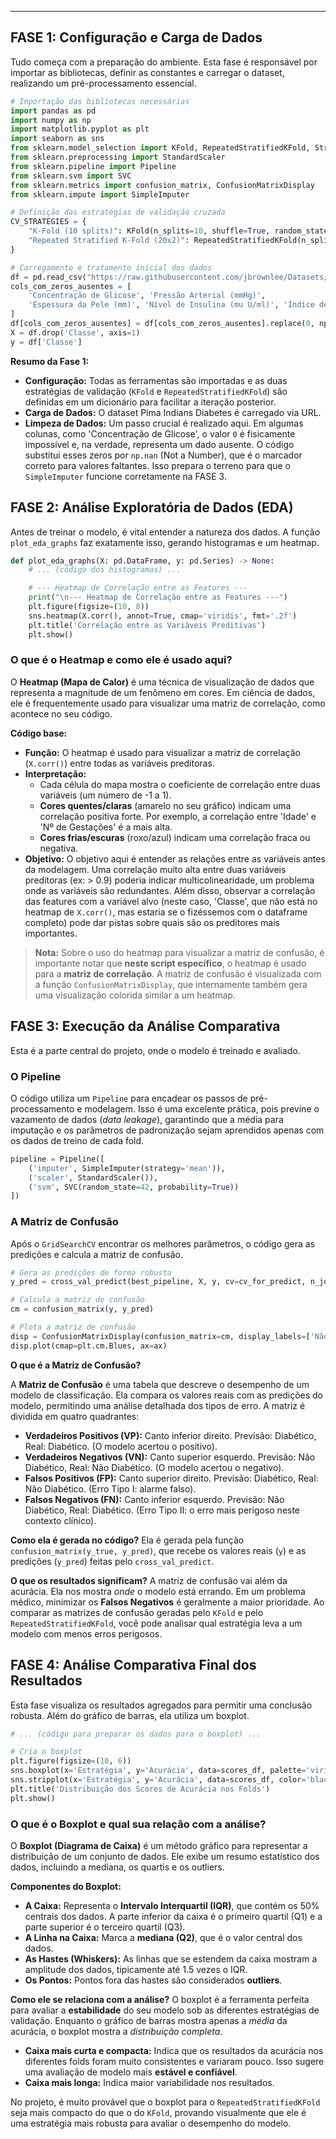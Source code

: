 -----

## FASE 1: Configuração e Carga de Dados

Tudo começa com a preparação do ambiente. Esta fase é responsável por importar as bibliotecas, definir as constantes e carregar o dataset, realizando um pré-processamento essencial.

```python
# Importação das bibliotecas necessárias
import pandas as pd
import numpy as np
import matplotlib.pyplot as plt
import seaborn as sns
from sklearn.model_selection import KFold, RepeatedStratifiedKFold, StratifiedKFold, GridSearchCV, cross_val_predict
from sklearn.preprocessing import StandardScaler
from sklearn.pipeline import Pipeline
from sklearn.svm import SVC
from sklearn.metrics import confusion_matrix, ConfusionMatrixDisplay
from sklearn.impute import SimpleImputer

# Definição das estratégias de validação cruzada
CV_STRATEGIES = {
    "K-Fold (10 splits)": KFold(n_splits=10, shuffle=True, random_state=42),
    "Repeated Stratified K-Fold (20x2)": RepeatedStratifiedKFold(n_splits=20, n_repeats=2, random_state=42)
}

# Carregamento e tratamento inicial dos dados
df = pd.read_csv("https://raw.githubusercontent.com/jbrownlee/Datasets/master/pima-indians-diabetes.data.csv", header=None, names=COLUMN_NAMES)
cols_com_zeros_ausentes = [
    'Concentração de Glicose', 'Pressão Arterial (mmHg)',
    'Espessura da Pele (mm)', 'Nível de Insulina (mu U/ml)', 'Índice de Massa Corporal'
]
df[cols_com_zeros_ausentes] = df[cols_com_zeros_ausentes].replace(0, np.nan)
X = df.drop('Classe', axis=1)
y = df['Classe']
```

**Resumo da Fase 1:**

  - **Configuração:** Todas as ferramentas são importadas e as duas estratégias de validação (`KFold` e `RepeatedStratifiedKFold`) são definidas em um dicionário para facilitar a iteração posterior.
  - **Carga de Dados:** O dataset Pima Indians Diabetes é carregado via URL.
  - **Limpeza de Dados:** Um passo crucial é realizado aqui. Em algumas colunas, como 'Concentração de Glicose', o valor `0` é fisicamente impossível e, na verdade, representa um dado ausente. O código substitui esses zeros por `np.nan` (Not a Number), que é o marcador correto para valores faltantes. Isso prepara o terreno para que o `SimpleImputer` funcione corretamente na FASE 3.

## FASE 2: Análise Exploratória de Dados (EDA)

Antes de treinar o modelo, é vital entender a natureza dos dados. A função `plot_eda_graphs` faz exatamente isso, gerando histogramas e um heatmap.

```python
def plot_eda_graphs(X: pd.DataFrame, y: pd.Series) -> None:
    # ... (código dos histogramas) ...

    # --- Heatmap de Correlação entre as Features ---
    print("\n--- Heatmap de Correlação entre as Features ---")
    plt.figure(figsize=(10, 8))
    sns.heatmap(X.corr(), annot=True, cmap='viridis', fmt='.2f')
    plt.title('Correlação entre as Variáveis Preditivas')
    plt.show()
```

### O que é o Heatmap e como ele é usado aqui?

O **Heatmap (Mapa de Calor)** é uma técnica de visualização de dados que representa a magnitude de um fenômeno em cores. Em ciência de dados, ele é frequentemente usado para visualizar uma matriz de correlação, como acontece no seu código.

**Código base:**

  - **Função:** O heatmap é usado para visualizar a matriz de correlação (`X.corr()`) entre todas as variáveis preditoras.
  - **Interpretação:**
      - Cada célula do mapa mostra o coeficiente de correlação entre duas variáveis (um número de -1 a 1).
      - **Cores quentes/claras** (amarelo no seu gráfico) indicam uma correlação positiva forte. Por exemplo, a correlação entre 'Idade' e 'Nº de Gestações' é a mais alta.
      - **Cores frias/escuras** (roxo/azul) indicam uma correlação fraca ou negativa.
  - **Objetivo:** O objetivo aqui é entender as relações entre as variáveis antes da modelagem. Uma correlação muito alta entre duas variáveis preditoras (ex: \> 0.9) poderia indicar multicolinearidade, um problema onde as variáveis são redundantes. Além disso, observar a correlação das features com a variável alvo (neste caso, 'Classe', que não está no heatmap de `X.corr()`, mas estaria se o fizéssemos com o dataframe completo) pode dar pistas sobre quais são os preditores mais importantes.

> **Nota:** Sobre o uso do heatmap para visualizar a matriz de confusão, é importante notar que **neste script específico**, o heatmap é usado para a **matriz de correlação**. A matriz de confusão é visualizada com a função `ConfusionMatrixDisplay`, que internamente também gera uma visualização colorida similar a um heatmap.

## FASE 3: Execução da Análise Comparativa

Esta é a parte central do projeto, onde o modelo é treinado e avaliado.

### O Pipeline

O código utiliza um `Pipeline` para encadear os passos de pré-processamento e modelagem. Isso é uma excelente prática, pois previne o vazamento de dados (*data leakage*), garantindo que a média para imputação e os parâmetros de padronização sejam aprendidos apenas com os dados de treino de cada fold.

```python
pipeline = Pipeline([
    ('imputer', SimpleImputer(strategy='mean')),
    ('scaler', StandardScaler()),
    ('svm', SVC(random_state=42, probability=True))
])
```

### A Matriz de Confusão

Após o `GridSearchCV` encontrar os melhores parâmetros, o código gera as predições e calcula a matriz de confusão.

```python
# Gera as predições de forma robusta
y_pred = cross_val_predict(best_pipeline, X, y, cv=cv_for_predict, n_jobs=-1)

# Calcula a matriz de confusão
cm = confusion_matrix(y, y_pred)

# Plota a matriz de confusão
disp = ConfusionMatrixDisplay(confusion_matrix=cm, display_labels=['Não Diabético', 'Diabético'])
disp.plot(cmap=plt.cm.Blues, ax=ax)
```

**O que é a Matriz de Confusão?**

A **Matriz de Confusão** é uma tabela que descreve o desempenho de um modelo de classificação. Ela compara os valores reais com as predições do modelo, permitindo uma análise detalhada dos tipos de erro. A matriz é dividida em quatro quadrantes:

  - **Verdadeiros Positivos (VP):** Canto inferior direito. Previsão: Diabético, Real: Diabético. (O modelo acertou o positivo).
  - **Verdadeiros Negativos (VN):** Canto superior esquerdo. Previsão: Não Diabético, Real: Não Diabético. (O modelo acertou o negativo).
  - **Falsos Positivos (FP):** Canto superior direito. Previsão: Diabético, Real: Não Diabético. (Erro Tipo I: alarme falso).
  - **Falsos Negativos (FN):** Canto inferior esquerdo. Previsão: Não Diabético, Real: Diabético. (Erro Tipo II: o erro mais perigoso neste contexto clínico).

**Como ela é gerada no código?**
Ela é gerada pela função `confusion_matrix(y_true, y_pred)`, que recebe os valores reais (`y`) e as predições (`y_pred`) feitas pelo `cross_val_predict`.

**O que os resultados significam?**
A matriz de confusão vai além da acurácia. Ela nos mostra *onde* o modelo está errando. Em um problema médico, minimizar os **Falsos Negativos** é geralmente a maior prioridade. Ao comparar as matrizes de confusão geradas pelo `KFold` e pelo `RepeatedStratifiedKFold`, você pode analisar qual estratégia leva a um modelo com menos erros perigosos.

## FASE 4: Análise Comparativa Final dos Resultados

Esta fase visualiza os resultados agregados para permitir uma conclusão robusta. Além do gráfico de barras, ela utiliza um boxplot.

```python
# ... (código para preparar os dados para o boxplot) ...

# Cria o boxplot
plt.figure(figsize=(10, 6))
sns.boxplot(x='Estratégia', y='Acurácia', data=scores_df, palette='viridis')
sns.stripplot(x='Estratégia', y='Acurácia', data=scores_df, color='black', alpha=0.3, jitter=0.2)
plt.title('Distribuição dos Scores de Acurácia nos Folds')
plt.show()
```

### O que é o Boxplot e qual sua relação com a análise?

O **Boxplot (Diagrama de Caixa)** é um método gráfico para representar a distribuição de um conjunto de dados. Ele exibe um resumo estatístico dos dados, incluindo a mediana, os quartis e os outliers.

**Componentes do Boxplot:**

  - **A Caixa:** Representa o **Intervalo Interquartil (IQR)**, que contém os 50% centrais dos dados. A parte inferior da caixa é o primeiro quartil (Q1) e a parte superior é o terceiro quartil (Q3).
  - **A Linha na Caixa:** Marca a **mediana (Q2)**, que é o valor central dos dados.
  - **As Hastes (Whiskers):** As linhas que se estendem da caixa mostram a amplitude dos dados, tipicamente até 1.5 vezes o IQR.
  - **Os Pontos:** Pontos fora das hastes são considerados **outliers**.

**Como ele se relaciona com a análise?**
O boxplot é a ferramenta perfeita para avaliar a **estabilidade** do seu modelo sob as diferentes estratégias de validação. Enquanto o gráfico de barras mostra apenas a *média* da acurácia, o boxplot mostra a *distribuição completa*.

  - **Caixa mais curta e compacta:** Indica que os resultados da acurácia nos diferentes folds foram muito consistentes e variaram pouco. Isso sugere uma avaliação de modelo mais **estável e confiável**.
  - **Caixa mais longa:** Indica maior variabilidade nos resultados.

No projeto, é muito provável que o boxplot para o `RepeatedStratifiedKFold` seja mais compacto do que o do `KFold`, provando visualmente que ele é uma estratégia mais robusta para avaliar o desempenho do modelo.
